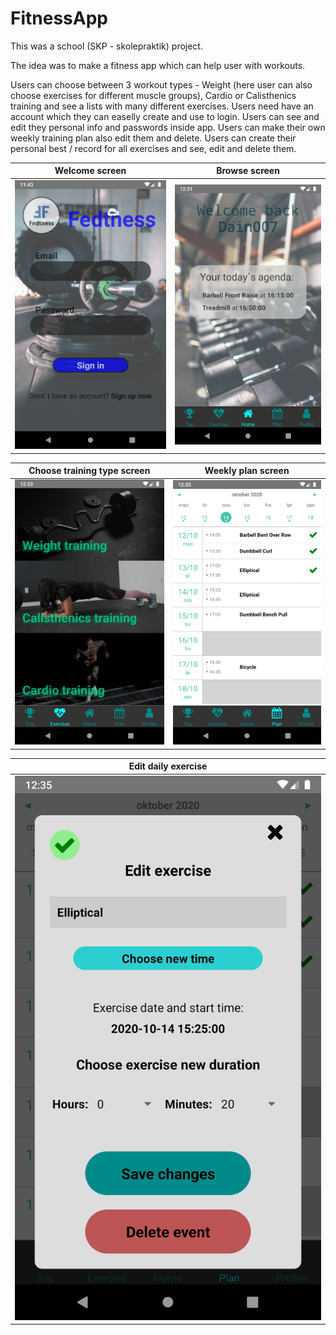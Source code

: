 # FitnessApp

This was a school (SKP - skolepraktik) project.

The idea was to make a fitness app which can help user with workouts.</br>

Users can choose between 3 workout types - Weight (here user can also choose exercises for different muscle groups), Cardio or Calisthenics training and see a lists with many different exercises.
Users need have an account which they can easelly create and use to login. Users can see and edit they personal info and passwords inside app. Users can make their own weekly training plan also edit them and delete.
Users can create their personal best / record for all exercises and see, edit and delete them.

Welcome screen             |  Browse screen
:-------------------------:|:-------------------------:
![](https://github.com/DainisM/Screenshots/blob/master/FitnessApp/Screenshot_1602668613.png)  |  ![](https://github.com/DainisM/Screenshots/blob/master/FitnessApp/Screenshot_1602671469.png)

Choose training type screen             |  Weekly plan screen
:-------------------------:|:-------------------------:
![](https://github.com/DainisM/Screenshots/blob/master/FitnessApp/Screenshot_1602671609.png)  |  ![](https://github.com/DainisM/Screenshots/blob/master/FitnessApp/Screenshot_1602671731.png)

Edit daily exercise             |  
:-------------------------:|
![](https://github.com/DainisM/Screenshots/blob/master/FitnessApp/Screenshot_1602671747.png)  |  
